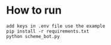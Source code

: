 # How to run 
```
add keys in .env file use the example 
pip install -r requirements.txt
python scheme_bot.py
```